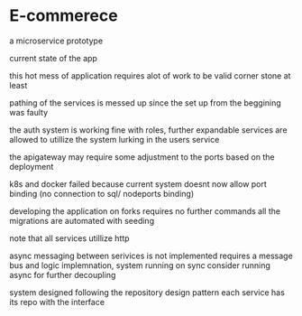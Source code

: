 # E-commerece
 a microservice prototype 

current state of the app
 
this hot mess of application requires alot of work to be valid corner stone at least

pathing of the services is messed up since the set up from the beggining was faulty

the auth system is working fine with roles, further expandable services are allowed to utillize the system lurking in the users service

the apigateway may require some adjustment to the ports based on the deployment

k8s and docker failed because current system doesnt now allow port binding (no connection to sql/ nodeports binding)

developing the application on forks requires no further commands all the migrations are automated with seeding

note that all services utillize http 

async messaging between serivices is not implemented requires a message bus and logic implemnation, system running on sync consider running async for further decoupling

system designed following the repository design pattern each service has its repo with the interface
